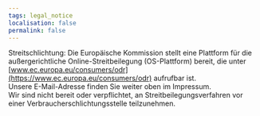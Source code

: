 ```yaml
---
tags: legal_notice
localisation: false
permalink: false
---
```

<div class="t-small t-lh-reduced">

Streitschlichtung: Die Europäische Kommission stellt eine Plattform für die außergerichtliche Online-Streitbeilegung (OS-Plattform) bereit, die unter [www.ec.europa.eu/consumers/odr](https://www.ec.europa.eu/consumers/odr) aufrufbar ist.  
Unsere E-Mail-Adresse finden Sie weiter oben im Impressum.  
Wir sind nicht bereit oder verpflichtet, an Streitbeilegungsverfahren vor einer Verbraucherschlichtungsstelle teilzunehmen.

</div>